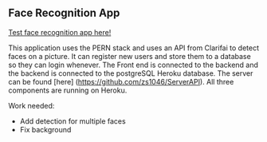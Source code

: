 ## Face Recognition App

[Test face recognition app here!](https://facial-recognition-frontend.herokuapp.com/)

This application uses the PERN stack and uses an API from Clarifai to detect faces on a picture. It can register new users and store them to a database so they can login whenever. The Front end is connected to the backend and the backend is connected to the postgreSQL Heroku database. The server can be found [here] (https://github.com/zs1046/ServerAPI). All three components are running on Heroku.

Work needed:
- Add detection for multiple faces
- Fix background

